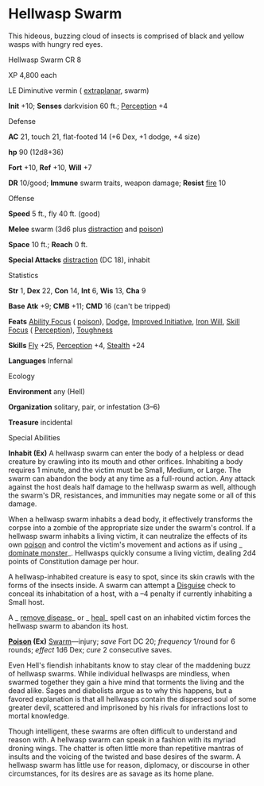 # Hellwasp Swarm

This hideous, buzzing cloud of insects is comprised of black and yellow wasps with hungry red eyes.

Hellwasp Swarm CR 8

XP 4,800 each

LE Diminutive vermin ( [extraplanar](monsters/creatureTypes.md#_extraplanar-subtype), swarm)

**Init** +10; **Senses** darkvision 60 ft.; [Perception](skills/perception.md#_perception) +4

Defense

**AC** 21, touch 21, flat-footed 14 (+6 Dex, +1 dodge, +4 size)

**hp** 90 (12d8+36)

**Fort** +10, **Ref** +10, **Will** +7

**DR** 10/good; **Immune** swarm traits, weapon damage; **Resist** [fire](monsters/creatureTypes.md#_fire-subtype) 10

Offense

**Speed** 5 ft., fly 40 ft. (good)

**Melee** swarm (3d6 plus [distraction](monsters/universalMonsterRules.md#_distraction) and [poison](monsters/universalMonsterRules.md#_poison-(ex-or-su)))

**Space** 10 ft.; **Reach** 0 ft.

**Special Attacks** [distraction](monsters/universalMonsterRules.md#_distraction) (DC 18), inhabit

Statistics

**Str** 1, **Dex** 22, **Con** 14, **Int** 6, **Wis** 13, **Cha** 9

**Base Atk** +9; **CMB** +11; **CMD** 16 (can't be tripped)

**Feats** [Ability Focus](monsters/monsterFeats.md#_ability-focus) ( [poison](monsters/universalMonsterRules.md#_poison-(ex-or-su))), [Dodge](feats.md#_dodge), [Improved Initiative](feats.md#_improved-initiative), [Iron Will](feats.md#_iron-will), [Skill Focus](feats.md#_skill-focus) ( [Perception](skills/perception.md#_perception)), [Toughness](feats.md#_toughness)

**Skills** [Fly](skills/fly.md#_fly) +25, [Perception](skills/perception.md#_perception) +4, [Stealth](skills/stealth.md#_stealth) +24

**Languages** Infernal

Ecology

**Environment** any (Hell)

**Organization** solitary, pair, or infestation (3–6)

**Treasure** incidental

Special Abilities

**Inhabit (Ex)** A hellwasp swarm can enter the body of a helpless or dead creature by crawling into its mouth and other orifices. Inhabiting a body requires 1 minute, and the victim must be Small, Medium, or Large. The swarm can abandon the body at any time as a full-round action. Any attack against the host deals half damage to the hellwasp swarm as well, although the swarm's DR, resistances, and immunities may negate some or all of this damage.

When a hellwasp swarm inhabits a dead body, it effectively transforms the corpse into a zombie of the appropriate size under the swarm's control. If a hellwasp swarm inhabits a living victim, it can neutralize the effects of its own [poison](monsters/universalMonsterRules.md#_poison-(ex-or-su)) and control the victim's movement and actions as if using _ [dominate monster](spells/dominateMonster.md#_dominate-monster)_. Hellwasps quickly consume a living victim, dealing 2d4 points of Constitution damage per hour.

A hellwasp-inhabited creature is easy to spot, since its skin crawls with the forms of the insects inside. A swarm can attempt a [Disguise](skills/disguise.md#_disguise) check to conceal its inhabitation of a host, with a –4 penalty if currently inhabiting a Small host.

A _ [remove disease](spells/removeDisease.md#_remove-disease)_ or _ [heal](spells/heal.md#_heal)_ spell cast on an inhabited victim forces the hellwasp swarm to abandon its host.

**[Poison](monsters/universalMonsterRules.md#_poison-(ex-or-su)) (Ex)** [Swarm](monsters/creatureTypes.md#_swarm-subtype)—injury; _save_ Fort DC 20; _frequency_ 1/round for 6 rounds; _effect_ 1d6 Dex; _cure_ 2 consecutive saves.

Even Hell's fiendish inhabitants know to stay clear of the maddening buzz of hellwasp swarms. While individual hellwasps are mindless, when swarmed together they gain a hive mind that torments the living and the dead alike. Sages and diabolists argue as to why this happens, but a favored explanation is that all hellwasps contain the dispersed soul of some greater devil, scattered and imprisoned by his rivals for infractions lost to mortal knowledge.

Though intelligent, these swarms are often difficult to understand and reason with. A hellwasp swarm can speak in a fashion with its myriad droning wings. The chatter is often little more than repetitive mantras of insults and the voicing of the twisted and base desires of the swarm. A hellwasp swarm has little use for reason, diplomacy, or discourse in other circumstances, for its desires are as savage as its home plane.

